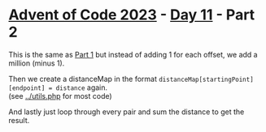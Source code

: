 # [Advent of Code 2023](../../README.md) - [Day 11](../README.md) - Part 2

This is the same as [Part 1](../part1/README.md) but instead of adding 1
for each offset, we add a million (minus 1).

Then we create a distanceMap in the format
``distanceMap[startingPoint][endpoint] = distance`` again.  
(see [../utils.php](../utils.php) for most code)

And lastly just loop through every pair and sum the distance to get the result.
